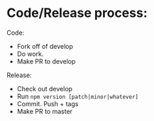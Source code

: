 # Code/Release process:

Code:

- Fork off of develop
- Do work.
- Make PR to develop

Release:

- Check out develop
- Run `npm version [patch|minor|whatever]`
- Commit. Push + tags
- Make PR to master

